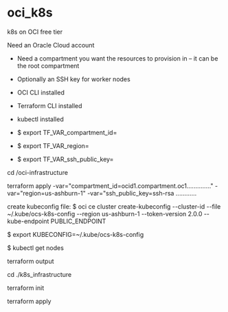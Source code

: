 # oci_k8s
k8s on OCI free tier

Need an Oracle Cloud account
- Need a compartment you want the resources to provision in – it can be the root compartment  

- Optionally an SSH key for worker nodes 

- OCI CLI installed

- Terraform CLI installed

- kubectl installed



- $ export TF_VAR_compartment_id=<your compartment ocid>
- $ export TF_VAR_region=<your region>
- $ export TF_VAR_ssh_public_key=<your public key>
  
cd /oci-infrastructure

  terraform apply -var="compartment_id=ocid1.compartment.oc1.............." -var="region=us-ashburn-1" -var="ssh_public_key=ssh-rsa ............
  
create kubeconfig file:
$ oci ce cluster create-kubeconfig --cluster-id <cluster OCID> --file ~/.kube/ocs-k8s-config --region us-ashburn-1  --token-version 2.0.0 --kube-endpoint PUBLIC_ENDPOINT

$ export KUBECONFIG=~/.kube/ocs-k8s-config

$ kubectl get nodes  


terraform output

cd ./k8s_infrastructure
  
terraform init


terraform apply

